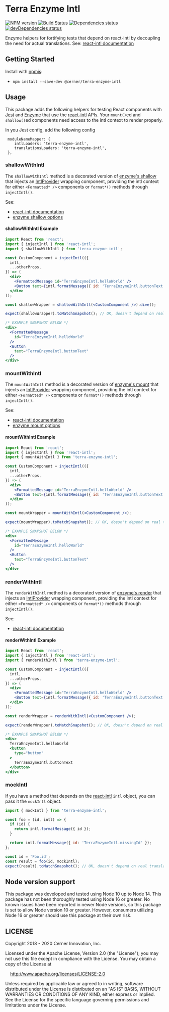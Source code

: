 # Terra Enzyme Intl

[![NPM version](https://badgen.net/npm/v/@cerner/terra-enzyme-intl)](https://www.npmjs.com/package/@cerner/terra-enzyme-intl)
[![Build Status](https://badgen.net/travis/cerner/terra-toolkit)](https://travis-ci.com/cerner/terra-toolkit)
[![Dependencies status](https://badgen.net/david/dep/cerner/terra-enzyme-intl)](https://david-dm.org/cerner/terra-enzyme-intl)
[![devDependencies status](https://badgen.net/david/dev/cerner/terra-enzyme-intl)](https://david-dm.org/cerner/terra-enzyme-intl?type=dev)

Enzyme helpers for fortifying tests that depend on react-intl by decoupling the need for actual translations. See: [react-intl documentation](https://github.com/yahoo/react-intl/wiki/Testing-with-React-Intl#helper-function-1)

## Getting Started

Install with [npmjs](https://www.npmjs.com):

* `npm install --save-dev @cerner/terra-enzyme-intl`

## Usage

This package adds the following helpers for testing React components with [Jest](https://jestjs.io/) and [Enzyme](https://airbnb.io/enzyme/) that use the [react-intl](https://github.com/yahoo/react-intl) APIs. Your `mount()`ed and `shallow()`ed components need access to the intl context to render properly.

In you Jest config, add the following config

```
 moduleNameMapper: {
    intlLoaders: 'terra-enzyme-intl',
    translationsLoaders: 'terra-enzyme-intl',
 },
```

### shallowWithIntl

The `shallowWithIntl` method is a decorated version of [enzyme's shallow](https://airbnb.io/enzyme/docs/api/shallow.html#shallow-rendering-api) that injects an [IntlProvider](https://formatjs.io/docs/react-intl/components#intlprovider) wrapping component, providing the intl context for either `<Formatted* />` components or `format*()` methods through `injectIntl()`.

See:

* [react-intl documentation](https://formatjs.io/docs/guides/testing/#enzyme)
* [enzyme shallow options](https://airbnb.io/enzyme/docs/api/shallow.html#shallownode-options--shallowwrapper)

#### shallowWithIntl Example

```jsx
import React from 'react';
import { injectIntl } from 'react-intl';
import { shallowWithIntl } from 'terra-enzyme-intl';

const CustomComponent = injectIntl(({
  intl,
  ...otherProps,
}) => (
  <div>
    <FormattedMessage id="TerraEnzymeIntl.helloWorld" />
    <Button text={intl.formatMessage({ id: 'TerraEnzymeIntl.buttonText' })} />
  </div>
));

const shallowWrapper = shallowWithIntl(<CustomComponent />).dive();

expect(shallowWrapper).toMatchSnapshot(); // OK, doesn't depend on real translations

/* EXAMPLE SNAPSHOT BELOW */
<div>
  <FormattedMessage
    id="TerraEnzymeIntl.helloWorld"
  />
  <Button
    text="TerraEnzymeIntl.buttonText"
  />
</div>
```

### mountWithIntl

The `mountWithIntl` method is a decorated version of [enzyme's mount](https://airbnb.io/enzyme/docs/api/mount.html) that injects an [IntlProvider](https://formatjs.io/docs/react-intl/components#intlprovider) wrapping component, providing the intl context for either `<Formatted* />` components or `format*()` methods through `injectIntl()`.

See:

* [react-intl documentation](https://formatjs.io/docs/guides/testing/#enzyme)
* [enzyme mount options](https://airbnb.io/enzyme/docs/api/mount.html#mountnode-options--reactwrapper)

#### mountWithIntl Example

```jsx
import React from 'react';
import { injectIntl } from 'react-intl';
import { mountWithIntl } from 'terra-enzyme-intl';

const CustomComponent = injectIntl(({
  intl,
  ...otherProps,
}) => (
  <div>
    <FormattedMessage id="TerraEnzymeIntl.helloWorld" />
    <Button text={intl.formatMessage({ id: 'TerraEnzymeIntl.buttonText' })} />
  </div>
));

const mountWrapper = mountWithIntl(<CustomComponent />);

expect(mountWrapper).toMatchSnapshot(); // OK, doesn't depend on real translations

/* EXAMPLE SNAPSHOT BELOW */
<div>
  <FormattedMessage
    id="TerraEnzymeIntl.helloWorld"
  />
  <Button
    text="TerraEnzymeIntl.buttonText"
  />
</div>
```

### renderWithIntl

The `renderWithIntl` method is a decorated version of [enzyme's render](https://airbnb.io/enzyme/docs/api/render.html) that injects an [IntlProvider](https://formatjs.io/docs/react-intl/components#intlprovider) wrapping component, providing the intl context for either `<Formatted* />` components or `format*()` methods through `injectIntl()`.

See:

* [react-intl documentation](https://formatjs.io/docs/guides/testing/#enzyme)

#### renderWithIntl Example

```jsx
import React from 'react';
import { injectIntl } from 'react-intl';
import { renderWithIntl } from 'terra-enzyme-intl';

const CustomComponent = injectIntl(({
  intl,
  ...otherProps,
}) => (
  <div>
    <FormattedMessage id="TerraEnzymeIntl.helloWorld" />
    <Button text={intl.formatMessage({ id: 'TerraEnzymeIntl.buttonText' })} />
  </div>
));

const renderWrapper = renderWithIntl(<CustomComponent />);

expect(renderWrapper).toMatchSnapshot(); // OK, doesn't depend on real translations

/* EXAMPLE SNAPSHOT BELOW */
<div>
  TerraEnzymeIntl.helloWorld
  <button
    type="button"
  >
    TerraEnzymeIntl.buttonText
  </button>
</div>
```


### mockIntl

If you have a method that depends on the [react-intl](https://formatjs.io/docs/react-intl/api#the-intl-object) `intl` object, you can pass it the `mockIntl` object.

```js
import { mockIntl } from 'terra-enzyme-intl';

const foo = (id, intl) => {
  if (id) {
    return intl.formatMessage({ id });
  }

  return intl.formatMessage({ id: 'TerraEnzymeIntl.missingId' });
};

const id = 'Foo.id';
const result = foo(id, mockIntl);
expect(result).toMatchSnapshot(); // OK, doesn't depend on real translations
```

## Node version support

This package was developed and tested using Node 10 up to Node 14. This package has not been thoroughly tested using Node 16 or greater. No known issues have been reported in newer Node versions, so this package is set to allow Node version 10 or greater. However, consumers utilizing Node 16 or greater should use this package at their own risk.

## LICENSE

Copyright 2018 - 2020 Cerner Innovation, Inc.

Licensed under the Apache License, Version 2.0 (the "License"); you may not use this file except in compliance with the License. You may obtain a copy of the License at

&nbsp;&nbsp;&nbsp;&nbsp;<http://www.apache.org/licenses/LICENSE-2.0>

Unless required by applicable law or agreed to in writing, software distributed under the License is distributed on an "AS IS" BASIS, WITHOUT WARRANTIES OR CONDITIONS OF ANY KIND, either express or implied. See the License for the specific language governing permissions and limitations under the License.
